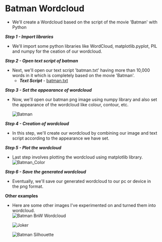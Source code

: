 # Batman Wordcloud
   - We'll create a Wordcloud based on the script of the movie 'Batman' with Python

**_Step 1 - Import libraries_**
   - We'll import some python libraries like WordCloud, matplotlib.pyplot, PIL and numpy for the ceation of our wordcloud.

**_Step 2 - Open text script of batman_**
   - Next, we'll open our text script 'batman.txt' having more than 10,000 words in it which is completely based on the movie 'Batman'.
      - ***Text Script*** - [batman.txt](https://github.com/RawatMeghna/Batman_Wordcloud/batman.txt)
      
**_Step 3 - Set the appearance of wordcloud_**
   - Now, we'll open our batman png image using numpy library and also set the appearance of the wordcloud like colour, contour, etc.
   
   
     ![Batman](https://github.com/RawatMeghna/Batman_Wordcloud/batman.png)

**_Step 4 - Creation of wordcloud_**
   - In this step, we'll create our wordcloud by combining our image and text script according to the appearance we have set.  

**_Step 5 - Plot the wordcloud_**
   - Last step involves plotting the wordcloud using matplotlib library.  
     ![Batman_Color](https://github.com/RawatMeghna/Batman_Wordcloud/images/batman_color_wordcloud.png)  

**_Step 6 - Save the generated wordcloud_**
   - Eventually, we'll save our generated wordcloud to our pc or device in the png format.

**Other examples**
   - Here are some other images I've experimented on and turned them into wordcloud.  
     ![Batman BnW Wordcloud](https://github.com/RawatMeghna/Batman_Wordcloud/batman_bnw_wordcloud.png)  
     
     
     ![Joker](https://github.com/RawatMeghna/Batman_Wordcloud/batman_joker_wordcloud.png)  
     
     
     ![Batman Silhouette](https://github.com/RawatMeghna/Batman_Wordcloud/batman_silhouette_wordcloud.png)  
